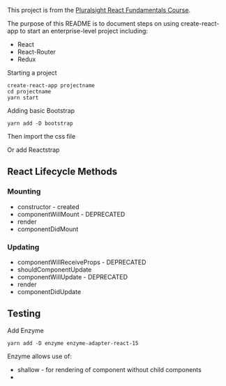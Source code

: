 

This project is from the [Pluralsight React Fundamentals Course](https://app.pluralsight.com/library/courses/react-fundamentals-update/table-of-contents).

The purpose of this README is to document steps on using create-react-app to start an enterprise-level project including:
* React
* React-Router
* Redux

Starting a project
```
create-react-app projectname
cd projectname
yarn start
```

Adding basic Bootstrap
```
yarn add -D bootstrap
```
Then import the css file

Or add Reactstrap


## React Lifecycle Methods
### Mounting
 * constructor - created
 * componentWillMount - DEPRECATED
 * render
 * componentDidMount

### Updating
 * componentWillReceiveProps - DEPRECATED
 * shouldComponentUpdate
 * componentWillUpdate - DEPRECATED
 * render
 * componentDidUpdate

## Testing 
Add Enzyme
```
yarn add -D enzyme enzyme-adapter-react-15
```
Enzyme allows use of:
 * shallow - for rendering of component without child components
 * 
